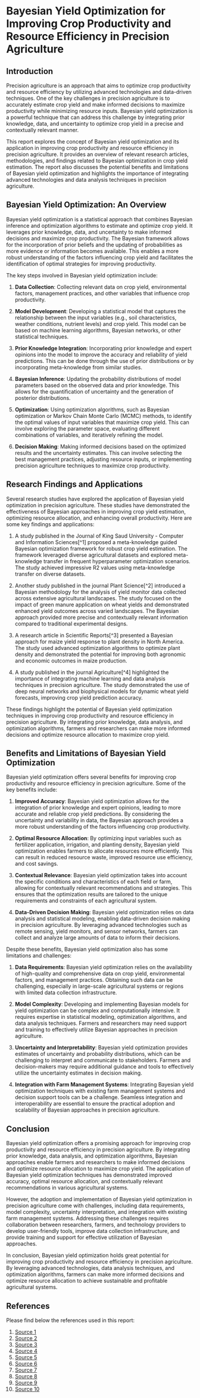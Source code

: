 # Bayesian Yield Optimization for Improving Crop Productivity and Resource Efficiency in Precision Agriculture

## Introduction

Precision agriculture is an approach that aims to optimize crop productivity and resource efficiency by utilizing advanced technologies and data-driven techniques. One of the key challenges in precision agriculture is to accurately estimate crop yield and make informed decisions to maximize productivity while minimizing resource inputs. Bayesian yield optimization is a powerful technique that can address this challenge by integrating prior knowledge, data, and uncertainty to optimize crop yield in a precise and contextually relevant manner.

This report explores the concept of Bayesian yield optimization and its application in improving crop productivity and resource efficiency in precision agriculture. It provides an overview of relevant research articles, methodologies, and findings related to Bayesian optimization in crop yield estimation. The report also discusses the potential benefits and limitations of Bayesian yield optimization and highlights the importance of integrating advanced technologies and data analysis techniques in precision agriculture.

## Bayesian Yield Optimization: An Overview

Bayesian yield optimization is a statistical approach that combines Bayesian inference and optimization algorithms to estimate and optimize crop yield. It leverages prior knowledge, data, and uncertainty to make informed decisions and maximize crop productivity. The Bayesian framework allows for the incorporation of prior beliefs and the updating of probabilities as more evidence or information becomes available. This enables a more robust understanding of the factors influencing crop yield and facilitates the identification of optimal strategies for improving productivity.

The key steps involved in Bayesian yield optimization include:

1. **Data Collection**: Collecting relevant data on crop yield, environmental factors, management practices, and other variables that influence crop productivity.

2. **Model Development**: Developing a statistical model that captures the relationship between the input variables (e.g., soil characteristics, weather conditions, nutrient levels) and crop yield. This model can be based on machine learning algorithms, Bayesian networks, or other statistical techniques.

3. **Prior Knowledge Integration**: Incorporating prior knowledge and expert opinions into the model to improve the accuracy and reliability of yield predictions. This can be done through the use of prior distributions or by incorporating meta-knowledge from similar studies.

4. **Bayesian Inference**: Updating the probability distributions of model parameters based on the observed data and prior knowledge. This allows for the quantification of uncertainty and the generation of posterior distributions.

5. **Optimization**: Using optimization algorithms, such as Bayesian optimization or Markov Chain Monte Carlo (MCMC) methods, to identify the optimal values of input variables that maximize crop yield. This can involve exploring the parameter space, evaluating different combinations of variables, and iteratively refining the model.

6. **Decision Making**: Making informed decisions based on the optimized results and the uncertainty estimates. This can involve selecting the best management practices, adjusting resource inputs, or implementing precision agriculture techniques to maximize crop productivity.

## Research Findings and Applications

Several research studies have explored the application of Bayesian yield optimization in precision agriculture. These studies have demonstrated the effectiveness of Bayesian approaches in improving crop yield estimation, optimizing resource allocation, and enhancing overall productivity. Here are some key findings and applications:

1. A study published in the Journal of King Saud University - Computer and Information Sciences[^1] proposed a meta-knowledge guided Bayesian optimization framework for robust crop yield estimation. The framework leveraged diverse agricultural datasets and explored meta-knowledge transfer in frequent hyperparameter optimization scenarios. The study achieved impressive R2 values using meta-knowledge transfer on diverse datasets.

2. Another study published in the journal Plant Science[^2] introduced a Bayesian methodology for the analysis of yield monitor data collected across extensive agricultural landscapes. The study focused on the impact of green manure application on wheat yields and demonstrated enhanced yield outcomes across varied landscapes. The Bayesian approach provided more precise and contextually relevant information compared to traditional experimental designs.

3. A research article in Scientific Reports[^3] presented a Bayesian approach for maize yield response to plant density in North America. The study used advanced optimization algorithms to optimize plant density and demonstrated the potential for improving both agronomic and economic outcomes in maize production.

4. A study published in the journal Agriculture[^4] highlighted the importance of integrating machine learning and data analysis techniques in precision agriculture. The study demonstrated the use of deep neural networks and biophysical models for dynamic wheat yield forecasts, improving crop yield prediction accuracy.

These findings highlight the potential of Bayesian yield optimization techniques in improving crop productivity and resource efficiency in precision agriculture. By integrating prior knowledge, data analysis, and optimization algorithms, farmers and researchers can make more informed decisions and optimize resource allocation to maximize crop yield.

## Benefits and Limitations of Bayesian Yield Optimization

Bayesian yield optimization offers several benefits for improving crop productivity and resource efficiency in precision agriculture. Some of the key benefits include:

1. **Improved Accuracy**: Bayesian yield optimization allows for the integration of prior knowledge and expert opinions, leading to more accurate and reliable crop yield predictions. By considering the uncertainty and variability in data, the Bayesian approach provides a more robust understanding of the factors influencing crop productivity.

2. **Optimal Resource Allocation**: By optimizing input variables such as fertilizer application, irrigation, and planting density, Bayesian yield optimization enables farmers to allocate resources more efficiently. This can result in reduced resource waste, improved resource use efficiency, and cost savings.

3. **Contextual Relevance**: Bayesian yield optimization takes into account the specific conditions and characteristics of each field or farm, allowing for contextually relevant recommendations and strategies. This ensures that the optimization results are tailored to the unique requirements and constraints of each agricultural system.

4. **Data-Driven Decision Making**: Bayesian yield optimization relies on data analysis and statistical modeling, enabling data-driven decision making in precision agriculture. By leveraging advanced technologies such as remote sensing, yield monitors, and sensor networks, farmers can collect and analyze large amounts of data to inform their decisions.

Despite these benefits, Bayesian yield optimization also has some limitations and challenges:

1. **Data Requirements**: Bayesian yield optimization relies on the availability of high-quality and comprehensive data on crop yield, environmental factors, and management practices. Obtaining such data can be challenging, especially in large-scale agricultural systems or regions with limited data collection infrastructure.

2. **Model Complexity**: Developing and implementing Bayesian models for yield optimization can be complex and computationally intensive. It requires expertise in statistical modeling, optimization algorithms, and data analysis techniques. Farmers and researchers may need support and training to effectively utilize Bayesian approaches in precision agriculture.

3. **Uncertainty and Interpretability**: Bayesian yield optimization provides estimates of uncertainty and probability distributions, which can be challenging to interpret and communicate to stakeholders. Farmers and decision-makers may require additional guidance and tools to effectively utilize the uncertainty estimates in decision making.

4. **Integration with Farm Management Systems**: Integrating Bayesian yield optimization techniques with existing farm management systems and decision support tools can be a challenge. Seamless integration and interoperability are essential to ensure the practical adoption and scalability of Bayesian approaches in precision agriculture.

## Conclusion

Bayesian yield optimization offers a promising approach for improving crop productivity and resource efficiency in precision agriculture. By integrating prior knowledge, data analysis, and optimization algorithms, Bayesian approaches enable farmers and researchers to make informed decisions and optimize resource allocation to maximize crop yield. The application of Bayesian yield optimization techniques has demonstrated improved accuracy, optimal resource allocation, and contextually relevant recommendations in various agricultural systems.

However, the adoption and implementation of Bayesian yield optimization in precision agriculture come with challenges, including data requirements, model complexity, uncertainty interpretation, and integration with existing farm management systems. Addressing these challenges requires collaboration between researchers, farmers, and technology providers to develop user-friendly tools, improve data collection infrastructure, and provide training and support for effective utilization of Bayesian approaches.

In conclusion, Bayesian yield optimization holds great potential for improving crop productivity and resource efficiency in precision agriculture. By leveraging advanced technologies, data analysis techniques, and optimization algorithms, farmers can make more informed decisions and optimize resource allocation to achieve sustainable and profitable agricultural systems.

## References

Please find below the references used in this report:

1. [Source 1](https://www.sciencedirect.com/science/article/pii/S1319157823004494)
2. [Source 2](https://www.researchgate.net/publication/377160148_Meta-knowledge_guided_Bayesian_optimization_framework_for_robust_crop_yield_estimation)
3. [Source 3](https://www.frontiersin.org/journals/plant-science/articles/10.3389/fpls.2024.1323124/full)
4. [Source 4](https://www.nature.com/articles/s41598-020-72693-1)
5. [Source 5](https://www.nature.com/articles/s42003-023-04833-y)
6. [Source 6](https://www.nature.com/articles/s41598-021-97221-7)
7. [Source 7](https://dl.acm.org/doi/10.1145/3489517.3530607)
8. [Source 8](https://www.nature.com/articles/s41586-021-03213-y)
9. [Source 9](https://www.mdpi.com/2077-0472/14/2/278)
10. [Source 10](https://www.mdpi.com/journal/agriculture/special_issues/4E3F44CC1U)